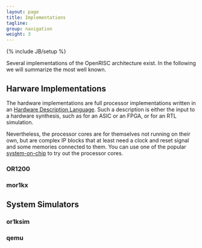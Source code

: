 ```yaml
---
layout: page
title: Implementations
tagline: 
group: navigation
weight: 3
---
```

{% include JB/setup %}

Several implementations of the OpenRISC architecture exist. In the
following we will summarize the most well known.

## Harware Implementations

The hardware implementations are full processor implementations
written in an [Hardware Description
Language](http://en.wikipedia.org/wiki/Hardware_description_language). Such
a description is either the input to a hardware synthesis, such as for
an ASIC or an FPGA, or for an RTL simulation.

Nevertheless, the processor cores are for themselves not running on
their own, but are complex IP blocks that at least need a clock and
reset signal and some memories connected to them. You can use one of
the popular [system-on-chip]({{BASE_PATH}}/soc.html) to try out the
processor cores.

### <a id="OR1200" /> OR1200

### <a id="mor1kx" /> mor1kx

## System Simulators

### <a id="or1ksim" /> or1ksim

### <a id="qemu" /> qemu
